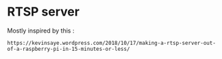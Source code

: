 # RTSP server


Mostly inspired by this :
```
https://kevinsaye.wordpress.com/2018/10/17/making-a-rtsp-server-out-of-a-raspberry-pi-in-15-minutes-or-less/
```
